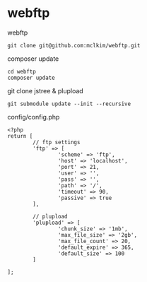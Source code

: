 # webftp
webftp

```
git clone git@github.com:mclkim/webftp.git
```

composer update
```
cd webftp
composer update
```

git clone jstree & plupload 
```
git submodule update --init --recursive
```
config/config.php
```
<?php
return [
		// ftp settings
		'ftp' => [ 
				'scheme' => 'ftp',
				'host' => 'localhost',
				'port' => 21,
				'user' => '',
				'pass' => '',
				'path' => '/',
				'timeout' => 90,
				'passive' => true 
		],
		
		// plupload
		'plupload' => [ 
				'chunk_size' => '1mb',
				'max_file_size' => '2gb',
				'max_file_count' => 20,
				'default_expire' => 365,
				'default_size' => 100 
		]
		
];
```
